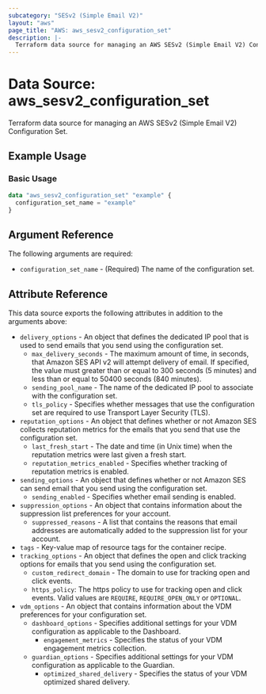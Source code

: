```yaml
---
subcategory: "SESv2 (Simple Email V2)"
layout: "aws"
page_title: "AWS: aws_sesv2_configuration_set"
description: |-
  Terraform data source for managing an AWS SESv2 (Simple Email V2) Configuration Set.
---
```


# Data Source: aws_sesv2_configuration_set

Terraform data source for managing an AWS SESv2 (Simple Email V2) Configuration Set.

## Example Usage

### Basic Usage

```terraform
data "aws_sesv2_configuration_set" "example" {
  configuration_set_name = "example"
}
```

## Argument Reference

The following arguments are required:

* `configuration_set_name` - (Required) The name of the configuration set.

## Attribute Reference

This data source exports the following attributes in addition to the arguments above:

* `delivery_options` - An object that defines the dedicated IP pool that is used to send emails that you send using the configuration set.
    * `max_delivery_seconds` - The maximum amount of time, in seconds, that Amazon SES API v2 will attempt delivery of email. If specified, the value must greater than or equal to 300 seconds (5 minutes) and less than or equal to 50400 seconds (840 minutes).
    * `sending_pool_name` - The name of the dedicated IP pool to associate with the configuration set.
    * `tls_policy` - Specifies whether messages that use the configuration set are required to use Transport Layer Security (TLS).
* `reputation_options` - An object that defines whether or not Amazon SES collects reputation metrics for the emails that you send that use the configuration set.
    * `last_fresh_start` - The date and time (in Unix time) when the reputation metrics were last given a fresh start.
    * `reputation_metrics_enabled` - Specifies whether tracking of reputation metrics is enabled.
* `sending_options` - An object that defines whether or not Amazon SES can send email that you send using the configuration set.
    * `sending_enabled` - Specifies whether email sending is enabled.
* `suppression_options` - An object that contains information about the suppression list preferences for your account.
    * `suppressed_reasons` - A list that contains the reasons that email addresses are automatically added to the suppression list for your account.
* `tags` - Key-value map of resource tags for the container recipe.
* `tracking_options` - An object that defines the open and click tracking options for emails that you send using the configuration set.
    * `custom_redirect_domain` - The domain to use for tracking open and click events.
    * `https_policy`: The https policy to use for tracking open and click events. Valid values are `REQUIRE`, `REQUIRE_OPEN_ONLY` or `OPTIONAL`.
* `vdm_options` - An object that contains information about the VDM preferences for your configuration set.
    * `dashboard_options` - Specifies additional settings for your VDM configuration as applicable to the Dashboard.
        * `engagement_metrics` - Specifies the status of your VDM engagement metrics collection.
    * `guardian_options` - Specifies additional settings for your VDM configuration as applicable to the Guardian.
        * `optimized_shared_delivery` - Specifies the status of your VDM optimized shared delivery.
